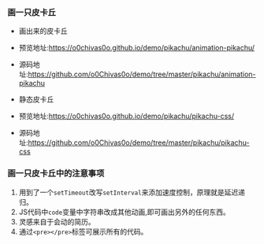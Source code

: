 ### 画一只皮卡丘

- 画出来的皮卡丘
 - 预览地址:https://o0chivas0o.github.io/demo/pikachu/animation-pikachu/
 - 源码地址:https://github.com/o0Chivas0o/demo/tree/master/pikachu/animation-pikachu

- 静态皮卡丘
 - 预览地址:https://o0chivas0o.github.io/demo/pikachu/pikachu-css/
 - 源码地址:https://github.com/o0Chivas0o/demo/tree/master/pikachu/pikachu-css

### 画一只皮卡丘中的注意事项

1. 用到了一个`setTimeout`改写`setInterval`来添加速度控制，原理就是延迟递归。
2. JS代码中`code`变量中字符串改成其他动画,即可画出另外的任何东西。
3. 灵感来自于会动的简历。
4. 通过`<pre></pre>`标签可展示所有的代码。
